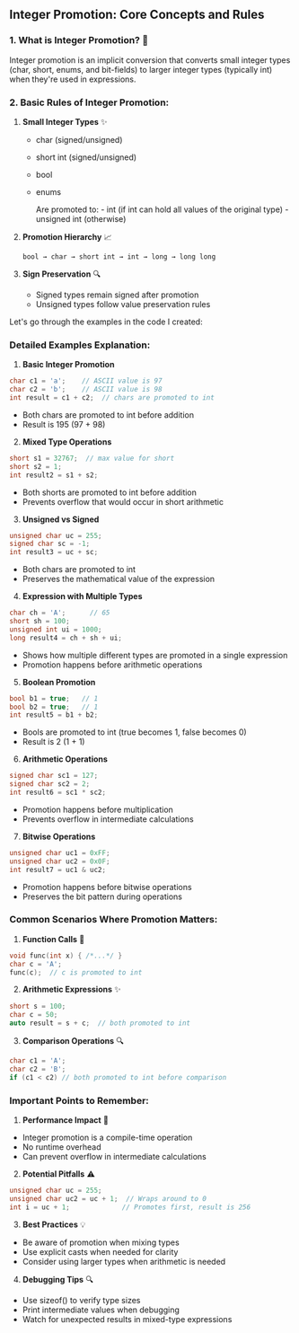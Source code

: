 ## Integer Promotion: Core Concepts and Rules

### 1. What is Integer Promotion? 🤔
Integer promotion is an implicit conversion that converts small integer types (char, short, enums, and bit-fields) to larger integer types (typically int) when they're used in expressions.

### 2. Basic Rules of Integer Promotion:

1. **Small Integer Types** ✨
   - char (signed/unsigned)
   - short int (signed/unsigned)
   - bool
   - enums

     Are promoted to:
         - int (if int can hold all values of the original type)
         - unsigned int (otherwise)

2. **Promotion Hierarchy** 📈
   ```
   bool → char → short int → int → long → long long
   ```

3. **Sign Preservation** 🔍
   - Signed types remain signed after promotion
   - Unsigned types follow value preservation rules

Let's go through the examples in the code I created:

### Detailed Examples Explanation:

1. **Basic Integer Promotion** 
```cpp
char c1 = 'a';    // ASCII value is 97
char c2 = 'b';    // ASCII value is 98
int result = c1 + c2;  // chars are promoted to int
```
- Both chars are promoted to int before addition
- Result is 195 (97 + 98)

2. **Mixed Type Operations**
```cpp
short s1 = 32767;  // max value for short
short s2 = 1;
int result2 = s1 + s2;
```
- Both shorts are promoted to int before addition
- Prevents overflow that would occur in short arithmetic

3. **Unsigned vs Signed**
```cpp
unsigned char uc = 255;
signed char sc = -1;
int result3 = uc + sc;
```
- Both chars are promoted to int
- Preserves the mathematical value of the expression

4. **Expression with Multiple Types**
```cpp
char ch = 'A';      // 65
short sh = 100;
unsigned int ui = 1000;
long result4 = ch + sh + ui;
```
- Shows how multiple different types are promoted in a single expression
- Promotion happens before arithmetic operations

5. **Boolean Promotion**
```cpp
bool b1 = true;   // 1
bool b2 = true;   // 1
int result5 = b1 + b2;
```
- Bools are promoted to int (true becomes 1, false becomes 0)
- Result is 2 (1 + 1)

6. **Arithmetic Operations**
```cpp
signed char sc1 = 127;
signed char sc2 = 2;
int result6 = sc1 * sc2;
```
- Promotion happens before multiplication
- Prevents overflow in intermediate calculations

7. **Bitwise Operations**
```cpp
unsigned char uc1 = 0xFF;
unsigned char uc2 = 0x0F;
int result7 = uc1 & uc2;
```
- Promotion happens before bitwise operations
- Preserves the bit pattern during operations

### Common Scenarios Where Promotion Matters:

1. **Function Calls** 🎯
```cpp
void func(int x) { /*...*/ }
char c = 'A';
func(c);  // c is promoted to int
```

2. **Arithmetic Expressions** ✨
```cpp
short s = 100;
char c = 50;
auto result = s + c;  // both promoted to int
```

3. **Comparison Operations** 🔍
```cpp
char c1 = 'A';
char c2 = 'B';
if (c1 < c2) // both promoted to int before comparison
```

### Important Points to Remember:

1. **Performance Impact** 🚀
- Integer promotion is a compile-time operation
- No runtime overhead
- Can prevent overflow in intermediate calculations

2. **Potential Pitfalls** ⚠️
```cpp
unsigned char uc = 255;
unsigned char uc2 = uc + 1;  // Wraps around to 0
int i = uc + 1;             // Promotes first, result is 256
```

3. **Best Practices** 💡
- Be aware of promotion when mixing types
- Use explicit casts when needed for clarity
- Consider using larger types when arithmetic is needed

4. **Debugging Tips** 🔍
- Use sizeof() to verify type sizes
- Print intermediate values when debugging
- Watch for unexpected results in mixed-type expressions
